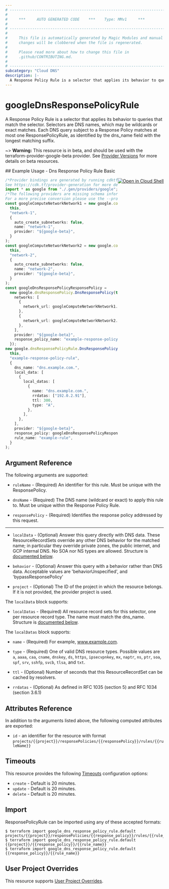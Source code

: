 ```yaml
---
# ----------------------------------------------------------------------------
#
#     ***     AUTO GENERATED CODE    ***    Type: MMv1     ***
#
# ----------------------------------------------------------------------------
#
#     This file is automatically generated by Magic Modules and manual
#     changes will be clobbered when the file is regenerated.
#
#     Please read more about how to change this file in
#     .github/CONTRIBUTING.md.
#
# ----------------------------------------------------------------------------
subcategory: "Cloud DNS"
description: |-
  A Response Policy Rule is a selector that applies its behavior to queries that match the selector.
---
```


# googleDnsResponsePolicyRule

A Response Policy Rule is a selector that applies its behavior to queries that match the selector.
Selectors are DNS names, which may be wildcards or exact matches.
Each DNS query subject to a Response Policy matches at most one ResponsePolicyRule,
as identified by the dns\_name field with the longest matching suffix.

\~> **Warning:** This resource is in beta, and should be used with the terraform-provider-google-beta provider.
See [Provider Versions](https://terraform.io/docs/providers/google/guides/provider_versions.html) for more details on beta resources.

<div class = "oics-button" style="float: right; margin: 0 0 -15px">
  <a href="https://console.cloud.google.com/cloudshell/open?cloudshell_git_repo=https%3A%2F%2Fgithub.com%2Fterraform-google-modules%2Fdocs-examples.git&cloudshell_working_dir=dns_response_policy_rule_basic&cloudshell_image=gcr.io%2Fgraphite-cloud-shell-images%2Fterraform%3Alatest&open_in_editor=main.tf&cloudshell_print=.%2Fmotd&cloudshell_tutorial=.%2Ftutorial.md" target="_blank">
    <img alt="Open in Cloud Shell" src="//gstatic.com/cloudssh/images/open-btn.svg" style="max-height: 44px; margin: 32px auto; max-width: 100%;">
  </a>
</div>
## Example Usage - Dns Response Policy Rule Basic

```typescript
/*Provider bindings are generated by running cdktf get.
See https://cdk.tf/provider-generation for more details.*/
import * as google from "./.gen/providers/google";
/*The following providers are missing schema information and might need manual adjustments to synthesize correctly: google.
For a more precise conversion please use the --provider flag in convert.*/
const googleComputeNetworkNetwork1 = new google.computeNetwork.ComputeNetwork(
  this,
  "network-1",
  {
    auto_create_subnetworks: false,
    name: "network-1",
    provider: "${google-beta}",
  }
);
const googleComputeNetworkNetwork2 = new google.computeNetwork.ComputeNetwork(
  this,
  "network-2",
  {
    auto_create_subnetworks: false,
    name: "network-2",
    provider: "${google-beta}",
  }
);
const googleDnsResponsePolicyResponsePolicy =
  new google.dnsResponsePolicy.DnsResponsePolicy(this, "response-policy", {
    networks: [
      {
        network_url: googleComputeNetworkNetwork1.id,
      },
      {
        network_url: googleComputeNetworkNetwork2.id,
      },
    ],
    provider: "${google-beta}",
    response_policy_name: "example-response-policy",
  });
new google.dnsResponsePolicyRule.DnsResponsePolicyRule(
  this,
  "example-response-policy-rule",
  {
    dns_name: "dns.example.com.",
    local_data: [
      {
        local_datas: [
          {
            name: "dns.example.com.",
            rrdatas: ["192.0.2.91"],
            ttl: 300,
            type: "A",
          },
        ],
      },
    ],
    provider: "${google-beta}",
    response_policy: googleDnsResponsePolicyResponsePolicy.responsePolicyName,
    rule_name: "example-rule",
  }
);

```

## Argument Reference

The following arguments are supported:

*   `ruleName` -
    (Required)
    An identifier for this rule. Must be unique with the ResponsePolicy.

*   `dnsName` -
    (Required)
    The DNS name (wildcard or exact) to apply this rule to. Must be unique within the Response Policy Rule.

*   `responsePolicy` -
    (Required)
    Identifies the response policy addressed by this request.

***

*   `localData` -
    (Optional)
    Answer this query directly with DNS data. These ResourceRecordSets override any other DNS behavior for the matched name;
    in particular they override private zones, the public internet, and GCP internal DNS. No SOA nor NS types are allowed.
    Structure is [documented below](#nested_local_data).

*   `behavior` -
    (Optional)
    Answer this query with a behavior rather than DNS data. Acceptable values are 'behaviorUnspecified', and 'bypassResponsePolicy'

*   `project` - (Optional) The ID of the project in which the resource belongs.
    If it is not provided, the provider project is used.

<a name="nested_local_data"></a>The `localData` block supports:

* `localDatas` -
  (Required)
  All resource record sets for this selector, one per resource record type. The name must match the dns\_name.
  Structure is [documented below](#nested_local_datas).

<a name="nested_local_datas"></a>The `localDatas` block supports:

*   `name` -
    (Required)
    For example, www.example.com.

*   `type` -
    (Required)
    One of valid DNS resource types.
    Possible values are `a`, `aaaa`, `caa`, `cname`, `dnskey`, `ds`, `https`, `ipsecvpnkey`, `mx`, `naptr`, `ns`, `ptr`, `soa`, `spf`, `srv`, `sshfp`, `svcb`, `tlsa`, and `txt`.

*   `ttl` -
    (Optional)
    Number of seconds that this ResourceRecordSet can be cached by
    resolvers.

*   `rrdatas` -
    (Optional)
    As defined in RFC 1035 (section 5) and RFC 1034 (section 3.6.1)

## Attributes Reference

In addition to the arguments listed above, the following computed attributes are exported:

* `id` - an identifier for the resource with format `projects/{{project}}/responsePolicies/{{responsePolicy}}/rules/{{ruleName}}`

## Timeouts

This resource provides the following
[Timeouts](https://developer.hashicorp.com/terraform/plugin/sdkv2/resources/retries-and-customizable-timeouts) configuration options:

* `create` - Default is 20 minutes.
* `update` - Default is 20 minutes.
* `delete` - Default is 20 minutes.

## Import

ResponsePolicyRule can be imported using any of these accepted formats:

```console
$ terraform import google_dns_response_policy_rule.default projects/{{project}}/responsePolicies/{{response_policy}}/rules/{{rule_name}}
$ terraform import google_dns_response_policy_rule.default {{project}}/{{response_policy}}/{{rule_name}}
$ terraform import google_dns_response_policy_rule.default {{response_policy}}/{{rule_name}}
```

## User Project Overrides

This resource supports [User Project Overrides](https://registry.terraform.io/providers/hashicorp/google/latest/docs/guides/provider_reference#user_project_override).

